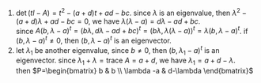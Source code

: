 1. $\det (t I-A)=t^2-(a+d)t+ad-bc$. since $\lambda$ is an eigenvalue, then $\lambda^2-(a+d)\lambda+ad-bc=0$, we have $\lambda(\lambda-a)=d\lambda-ad+bc$.  
since $A(b,\lambda -a)^t=(b\lambda,d\lambda-ad+bc)^t=(b\lambda,\lambda(\lambda-a))^t=\lambda(b,\lambda -a)^t$. if $(b,\lambda -a)^t\not=0$, then $(b,\lambda -a)^t$ is an eigenvector.
2. let $\lambda_1$ be another eigenvalue, since $b\not=0$, then $(b,\lambda_1 -a)^t$ is an eigenvector. since $\lambda_1+\lambda=\text{trace }A=a+d$, we have $\lambda_1=a+d-\lambda$.  
then
$P=\begin{bmatrix}
   b & b   \\
   \lambda -a & d-\lambda
\end{bmatrix}$